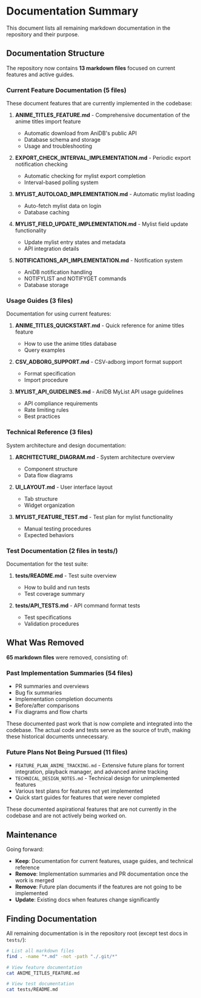# Documentation Summary

This document lists all remaining markdown documentation in the repository and their purpose.

## Documentation Structure

The repository now contains **13 markdown files** focused on current features and active guides.

### Current Feature Documentation (5 files)

These document features that are currently implemented in the codebase:

1. **ANIME_TITLES_FEATURE.md** - Comprehensive documentation of the anime titles import feature
   - Automatic download from AniDB's public API
   - Database schema and storage
   - Usage and troubleshooting

2. **EXPORT_CHECK_INTERVAL_IMPLEMENTATION.md** - Periodic export notification checking
   - Automatic checking for mylist export completion
   - Interval-based polling system

3. **MYLIST_AUTOLOAD_IMPLEMENTATION.md** - Automatic mylist loading
   - Auto-fetch mylist data on login
   - Database caching

4. **MYLIST_FIELD_UPDATE_IMPLEMENTATION.md** - Mylist field update functionality
   - Update mylist entry states and metadata
   - API integration details

5. **NOTIFICATIONS_API_IMPLEMENTATION.md** - Notification system
   - AniDB notification handling
   - NOTIFYLIST and NOTIFYGET commands
   - Database storage

### Usage Guides (3 files)

Documentation for using current features:

1. **ANIME_TITLES_QUICKSTART.md** - Quick reference for anime titles feature
   - How to use the anime titles database
   - Query examples

2. **CSV_ADBORG_SUPPORT.md** - CSV-adborg import format support
   - Format specification
   - Import procedure

3. **MYLIST_API_GUIDELINES.md** - AniDB MyList API usage guidelines
   - API compliance requirements
   - Rate limiting rules
   - Best practices

### Technical Reference (3 files)

System architecture and design documentation:

1. **ARCHITECTURE_DIAGRAM.md** - System architecture overview
   - Component structure
   - Data flow diagrams

2. **UI_LAYOUT.md** - User interface layout
   - Tab structure
   - Widget organization

3. **MYLIST_FEATURE_TEST.md** - Test plan for mylist functionality
   - Manual testing procedures
   - Expected behaviors

### Test Documentation (2 files in tests/)

Documentation for the test suite:

1. **tests/README.md** - Test suite overview
   - How to build and run tests
   - Test coverage summary

2. **tests/API_TESTS.md** - API command format tests
   - Test specifications
   - Validation procedures

## What Was Removed

**65 markdown files** were removed, consisting of:

### Past Implementation Summaries (54 files)
- PR summaries and overviews
- Bug fix summaries
- Implementation completion documents
- Before/after comparisons
- Fix diagrams and flow charts

These documented past work that is now complete and integrated into the codebase. The actual code and tests serve as the source of truth, making these historical documents unnecessary.

### Future Plans Not Being Pursued (11 files)
- `FEATURE_PLAN_ANIME_TRACKING.md` - Extensive future plans for torrent integration, playback manager, and advanced anime tracking
- `TECHNICAL_DESIGN_NOTES.md` - Technical design for unimplemented features
- Various test plans for features not yet implemented
- Quick start guides for features that were never completed

These documented aspirational features that are not currently in the codebase and are not actively being worked on.

## Maintenance

Going forward:

- **Keep**: Documentation for current features, usage guides, and technical reference
- **Remove**: Implementation summaries and PR documentation once the work is merged
- **Remove**: Future plan documents if the features are not going to be implemented
- **Update**: Existing docs when features change significantly

## Finding Documentation

All remaining documentation is in the repository root (except test docs in `tests/`):

```bash
# List all markdown files
find . -name "*.md" -not -path "./.git/*"

# View feature documentation
cat ANIME_TITLES_FEATURE.md

# View test documentation
cat tests/README.md
```
